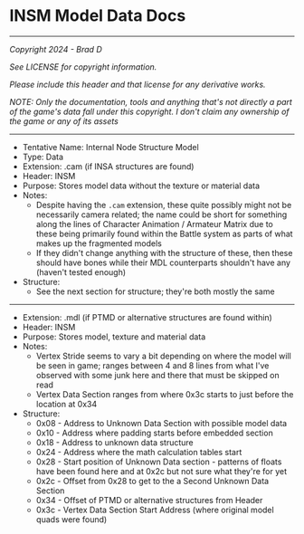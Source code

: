 # INSM Model Data Docs

---

*Copyright 2024 - Brad D*

*See LICENSE for copyright information.*

*Please include this header and that license for any derivative works.*

*NOTE: Only the documentation, tools and anything that's not directly a part of the game's data fall under this copyright. I don't claim any ownership of the game or any of its assets*

---

* Tentative Name: Internal Node Structure Model
* Type: Data
* Extension: .cam (if INSA structures are found)
* Header: INSM
* Purpose: Stores model data without the texture or material data
* Notes:
	* Despite having the `.cam` extension, these quite possibly might not be necessarily camera related; the name could be short for something along the lines of Character Animation / Armateur Matrix due to these being primarily found within the Battle system as parts of what makes up the fragmented models
	* If they didn't change anything with the structure of these, then these should have bones while their MDL counterparts shouldn't have any (haven't tested enough)
* Structure:
	* See the next section for structure; they're both mostly the same

---

* Extension: .mdl (if PTMD or alternative structures are found within)
* Header: INSM
* Purpose: Stores model, texture and material data
* Notes:
	* Vertex Stride seems to vary a bit depending on where the model will be seen in game; ranges between 4 and 8 lines from what I've observed with some junk here and there that must be skipped on read
	* Vertex Data Section ranges from where 0x3c starts to just before the location at 0x34
* Structure:
	* 0x08 - Address to Unknown Data Section with possible model data
	* 0x10 - Address where padding starts before embedded section
	* 0x18 - Address to unknown data structure
	* 0x24 - Address where the math calculation tables start
	* 0x28 - Start position of Unknown Data section - patterns of floats have been found here and at 0x2c but not sure what they're for yet
	* 0x2c - Offset from 0x28 to get to the a Second Unknown Data Section
	* 0x34 - Offset of PTMD or alternative structures from Header
	* 0x3c - Vertex Data Section Start Address (where original model quads were found)